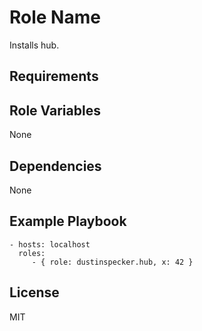 Role Name
=========

Installs hub.

Requirements
------------

Role Variables
--------------

None

Dependencies
------------

None

Example Playbook
----------------

    - hosts: localhost
      roles:
         - { role: dustinspecker.hub, x: 42 }

License
-------

MIT
